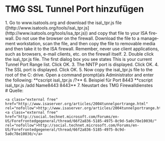 # TMG SSL Tunnel Port hinzufügen

<div class="vector-body" id="bkmrk-go-to-www.isatools.o"><div class="mw-body-content mw-content-ltr" dir="ltr" lang="de"><div class="mw-parser-output">1. Go to www.isatools.org and download the isa\_tpr.js file ([http://www.isatools.org/tools/isa\_tpr.js](http://www.isatools.org/tools/isa_tpr.js)) and copy that file to your ISA firewall. Do not use the browser on the firewall. Download the file to a management workstation, scan the file, and then copy the file to removable media and then take it to the ISA firewall. Remember, never use client applications, such as browsers, e-mail clients, etc. on the firewall itself.
2. Double click the isa\_tpr.js file. The first dialog box you see states This is your current Tunnel Port Range list. Click OK.
3. The NNTP port is displayed. Click OK.
4. The SSL port is displayed. Click OK.
5. Now copy the isa\_tpr.js file to the root of the C: drive. Open a command prompt(als Administrator and enter the following: **cscript isa\_tpr.js /?**
6. Beispiel für Port 8443 **cscript isa\_tpr.js /add Name8443 8443**
7. Neustart des TMG Firewalldienstes

</div></div></div># <span class="mw-headline" id="bkmrk-quelle%3A-1">Quelle:</span>

```
<a class="external free" href="http://www.isaserver.org/articles/2004tunnelportrange.html" rel="nofollow">http://www.isaserver.org/articles/2004tunnelportrange.html</a>
<a class="external free" href="http://social.technet.microsoft.com/Forums/en-US/Forefrontedgegeneral/thread/66f2a836-5185-4975-8c9d-5a0c78e10030/" rel="nofollow">http://social.technet.microsoft.com/Forums/en-US/Forefrontedgegeneral/thread/66f2a836-5185-4975-8c9d-5a0c78e10030/</a>
```